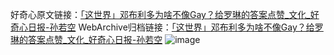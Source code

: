 好奇心原文链接：[「这世界」邓布利多为啥不像Gay？给罗琳的答案点赞_文化_好奇心日报-孙若空](https://www.qdaily.com/articles/7807.html)
WebArchive归档链接：[「这世界」邓布利多为啥不像Gay？给罗琳的答案点赞_文化_好奇心日报-孙若空](http://web.archive.org/web/20190623172920/https://www.qdaily.com/articles/7807.html)
![image](http://ww3.sinaimg.cn/large/007d5XDply1g3x0xzy3ftj30u02qa4qp)